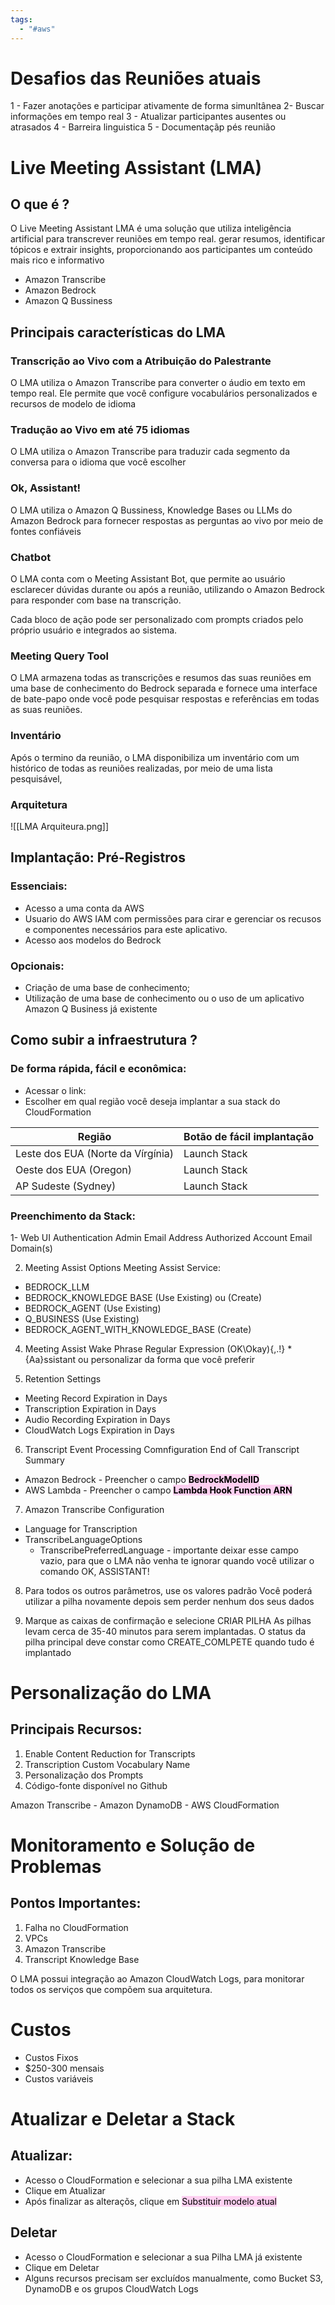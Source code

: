```yaml
---
tags:
  - "#aws"
---
```

# Desafios das Reuniões atuais

1 - Fazer anotações e participar ativamente de forma simunltânea
2- Buscar informações em tempo real
3 - Atualizar participantes ausentes ou atrasados
4 - Barreira linguistica
5 - Documentaçãp pés reunião

# Live Meeting Assistant (LMA)
## O que é ?
O Live Meeting Assistant LMA é uma solução que utiliza inteligência artificial para transcrever reuniões em tempo real. gerar resumos, identificar tópicos e extrair insights, proporcionando aos participantes um conteúdo mais rico e informativo
- Amazon Transcribe
- Amazon Bedrock
- Amazon Q Bussiness

## Principais características do LMA
### Transcrição ao Vivo com a Atribuição do Palestrante
O LMA utiliza o Amazon Transcribe para converter o áudio em texto em tempo real. Ele permite que você configure vocabulários personalizados e recursos de modelo de idioma

### Tradução ao Vivo em até 75 idiomas 
O LMA utiliza o Amazon Transcribe para traduzir cada segmento da conversa para o idioma que você escolher 

### Ok, Assistant!
O LMA utiliza o Amazon Q Bussiness, Knowledge Bases ou LLMs do Amazon Bedrock para fornecer respostas as perguntas ao vivo por meio de fontes confiáveis 

### Chatbot
O LMA conta com o Meeting Assistant Bot, que permite ao usuário esclarecer dúvidas durante ou após a reunião, utilizando o Amazon Bedrock para responder com base na transcrição.

Cada bloco de ação pode ser personalizado com prompts criados pelo próprio usuário e integrados ao sistema.

### Meeting Query Tool
O LMA armazena todas as transcrições e resumos das suas reuniões em uma base de conhecimento do Bedrock separada e fornece uma interface de bate-papo onde você pode pesquisar respostas e referências em todas as suas reuniões.

### Inventário
Após o termino da reunião, o LMA disponibiliza um inventário com um histórico de todas as reuniões realizadas, por meio de uma lista pesquisável,

### Arquitetura
![[LMA Arquiteura.png]]

## Implantação: Pré-Registros
### Essenciais:
- Acesso a uma conta da AWS
- Usuario do AWS IAM com permissões para cirar e gerenciar os recusos e componentes necessários para este aplicativo.
- Acesso aos modelos do Bedrock
### Opcionais:
- Criação de uma base de conhecimento;
- Utilização de uma base de conhecimento ou o uso de um aplicativo Amazon Q Business já existente

## Como subir a infraestrutura ?
### De forma rápida, fácil e econômica:
- Acessar o link:
- Escolher em qual região você deseja implantar a sua stack do CloudFormation

| Região                            | Botão de fácil implantação |
| --------------------------------- | -------------------------- |
| Leste dos EUA (Norte da Vírgínia) | Launch Stack               |
| Oeste dos EUA (Oregon)            | Launch Stack               |
| AP Sudeste (Sydney)               | Launch Stack               |

### Preenchimento da Stack:
1- Web UI Authentication
Admin Email Address
Authorized Account Email Domain(s)

2. Meeting Assist Options
Meeting Assist Service:
- BEDROCK_LLM
- BEDROCK_KNOWLEDGE BASE (Use Existing) ou (Create)
- BEDROCK_AGENT (Use Existing)
- Q_BUSINESS (Use Existing)
- BEDROCK_AGENT_WITH_KNOWLEDGE_BASE (Create)

4.  Meeting Assist Wake Phrase Regular Expression
(OK\Okay){,.!} * {Aa}ssistant ou personalizar da forma que você preferir

5. Retention Settings
- Meeting Record Expiration in Days
- Transcription Expiration in Days
- Audio Recording Expiration in Days
- CloudWatch Logs Expiration in Days

6. Transcript Event Processing Comnfiguration
End of Call Transcript Summary
- Amazon Bedrock - Preencher o campo **<mark style="background: #FFB8EBA6;">BedrockModelID</mark>**
- AWS Lambda - Preencher o campo **<mark style="background: #FFB8EBA6;">Lambda Hook Function ARN</mark>**

7. Amazon Transcribe Configuration
- Language for Transcription
- TranscribeLanguageOptions
	- TranscribePreferredLanguage - importante deixar esse campo vazio, para que o LMA não venha te ignorar quando você utilizar o comando OK, ASSISTANT!

8. Para todos os outros parâmetros, use os valores padrão
Você poderá utilizar a pilha novamente depois sem perder nenhum dos seus dados

9. Marque as caixas de confirmação e selecione CRIAR PILHA
As pilhas levam cerca de 35-40 minutos para serem implantadas. O status da pilha principal deve constar como CREATE_COMLPETE quando tudo é implantado

# Personalização do LMA
## Principais Recursos:
1. Enable Content Reduction for Transcripts
2. Transcription Custom Vocabulary Name
3. Personalização dos Prompts
4. Código-fonte disponível no Github

Amazon Transcribe - Amazon DynamoDB - AWS CloudFormation

# Monitoramento e Solução de Problemas
## Pontos Importantes:
1. Falha no CloudFormation
2. VPCs
3. Amazon Transcribe
4. Transcript Knowledge Base

O LMA possui integração ao Amazon CloudWatch Logs, para monitorar todos os serviços que compõem sua arquitetura.

# Custos
- Custos Fixos 
- $250-300 mensais
- Custos variáveis

# Atualizar e Deletar a Stack
## Atualizar:
- Acesso o CloudFormation e selecionar a sua pilha LMA existente
- Clique em Atualizar
- Após finalizar as alteraçõs, clique em <mark style="background: #FFB8EBA6;">Substituir modelo atual</mark>

## Deletar
- Acesso o CloudFormation e selecionar a sua Pilha LMA já existente
- Clique em Deletar
- Alguns recursos precisam ser excluídos manualmente, como Bucket S3, DynamoDB e os grupos CloudWatch Logs